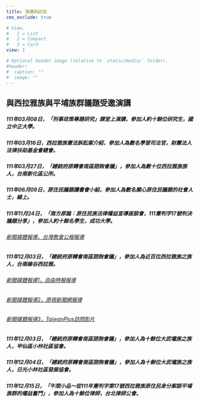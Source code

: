 ```yaml
---
title: 演講與訪談
cms_exclude: true

# View.
#   1 = List
#   2 = Compact
#   3 = Card
view: 1

# Optional header image (relative to `static/media/` folder).
#header:
#  caption: ""
#  image: ""
--- 
```



## 與西拉雅族與平埔族群議題受邀演講


##### 111年03月08日，「刑事政策專題研究」課堂上演講，參加人約十餘位研究生，國立中正大學。

##### 111年03月16日，西拉雅族憲法訴訟案介紹，參加人為數名學習司法官，財團法人法律扶助基金會總會。

##### 111年03月27日，「總統府原轉會南區諮詢會議」，參加人為數十位西拉雅族族人，台南新化區公所。

##### 111年06月09日，原住民議題讀書會小組，參加人為數名關心原住民議題的社會人士，線上。

##### 111年11月24日，「南方原論：原住民族法律權益宣導座談會，111憲判字17號判決議題分享」，參加人約十餘名學生，成功大學。

###### [新聞媒體報導，台灣教會公報報導](https://tcnn.org.tw/archives/130930?fbclid=IwAR237TxtHTO2N8qv1BDjJ7SHaNDCPXX-SFYCz-DAlnZJTLXF6-oroFZBuEo)

##### 111年12月03日，「總統府原轉會南區諮詢會議」，參加人為近百位西拉雅族之族人，台南綠谷西拉雅。

###### [新聞媒體報導1，自由時報報導](https://news.ltn.com.tw/news/life/breakingnews/4143715?utm_medium=R&utm_campaign=SHARE&utm_source=FACEBOOK&fbclid=IwAR2nxTnf8glx4wpqxMdu-ap0y_ePSphSY-rT-tJ7ha_a_osKyJ8dA-yDsbA)
###### [新聞媒體報導2，原視新聞網報導](https://news.ipcf.org.tw/60430?fbclid=IwAR2_OELx_ubUpkgLA1YzOShCaj3uNSWDFJJIJZ8uMuS-qX9KE9EVYn8p_kc)
###### [新聞媒體報導3，TaiwanPlus訪問影片](https://www.youtube.com/watch?v=W957C2Ksd28&ab_channel=TaiwanPlusNews)


##### 111年12月03日，「總統府原轉會南區諮詢會議」，參加人為十餘位大武壠族之族人，甲仙區小林社區協會。

##### 111年12月04日，「總統府原轉會南區諮詢會議」，參加人為十餘位大武壠族之族人，日光小林社區發展協會。

##### 111年12月15日，「午間小品～從111年憲判字第17號西拉雅族原住民身分案談平埔族群的權益奮鬥」，參加人為十餘位律師，台北律師公會。



